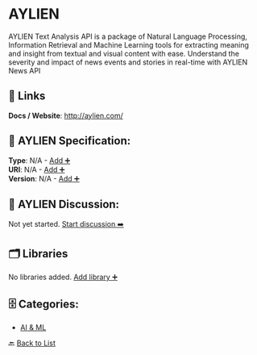 # AYLIEN

AYLIEN Text Analysis API is a package of Natural Language Processing, Information Retrieval and Machine Learning tools for extracting meaning and insight from textual and visual content with ease. Understand the severity and impact of news events and stories in real-time with AYLIEN News API

##  🔗 Links
**Docs / Website**: http://aylien.com/

## 🧬 AYLIEN Specification:
**Type**: N/A - [Add ➕](https://github.com/apis-list/apis-list/edit/main/apis.yaml#L221)  
**URI**: N/A - [Add ➕](https://github.com/apis-list/apis-list/edit/main/apis.yaml#L221)  
**Version**: N/A - [Add ➕](https://github.com/apis-list/apis-list/edit/main/apis.yaml#L221)

## 💬 AYLIEN Discussion:
Not yet started. [Start discussion ➡️](https://github.com/apis-list/apis-list/discussions/new)

## 🗂️ Libraries

No libraries added. [Add library ➕](https://github.com/apis-list/apis-list/edit/main/apis.yaml#L221)    


## 🗄️ Categories:
- [AI & ML](https://github.com/apis-list/apis-list#ai--ml-)

🔙  [Back to List](https://github.com/apis-list/apis-list)
